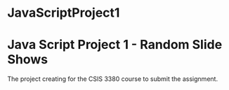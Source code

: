 # JavaScriptProject1

<h1>Java Script Project 1 - Random Slide Shows</h1>

The project creating for the CSIS 3380 course to submit the assignment.
